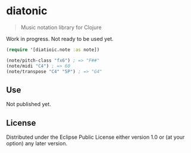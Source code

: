 # diatonic

> Music notation library for Clojure

Work in progress. Not ready to be used yet.

```clojure
(require '[diatioic.note :as note])

(note/pitch-class "fx6") ; => "F##"
(note/midi "C4") ; => 60
(note/transpose "C4" "5P") ; => "G4"
```

## Use

Not published yet.

## License

Distributed under the Eclipse Public License either version 1.0 or (at
your option) any later version.
